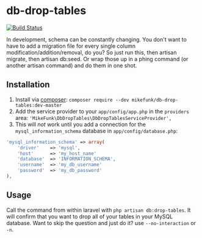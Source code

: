db-drop-tables
==============

[![Build Status](https://travis-ci.org/mikedfunk/db-drop-tables.svg?branch=develop)](https://travis-ci.org/mikedfunk/db-drop-tables)

In development, schema can be constantly changing. You don't want to have to
add a migration file for every single column modification/addition/removal, do
you? So just run this, then artisan migrate, then artisan db:seed. Or wrap those
up in a phing command (or another artisan command) and do them in one shot.

## Installation

1. Install via [composer](http://getcomposer.org): `composer require --dev mikefunk/db-drop-tables:dev-master`
2. Add the service provider to your `app/config/app.php` in the `providers` area: `'MikeFunk\DbDropTables\DbDropTablesServiceProvider',`
3. This will *not* work until you add a connection for the `mysql_information_schema` database in `app/config/database.php`:

```php
'mysql_information_schema' => array(
    'driver'    => 'mysql',
    'host'      => 'my_host_name'
    'database'  => 'INFORMATION_SCHEMA',
    'username'  => 'my_db_username'
    'password'  => 'my_db_password'
),
```

## Usage

Call the command from within laravel with `php artisan db:drop-tables`. It will confirm that you want to drop all of your tables in your MySQL database. Want to skip the question and just do it? use `--no-interaction` or `-n`.
